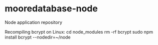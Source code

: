 mooredatabase-node
==================

Node application repository

Recompiling bcrypt on Linux:
cd node_modules
rm -rf bcrypt
sudo npm install bcrypt --nodedir=~/node